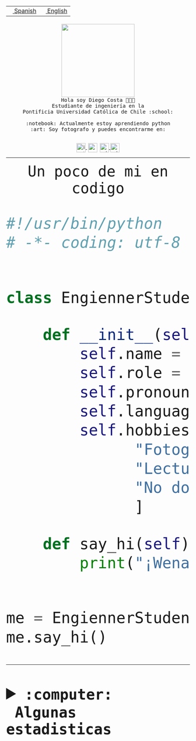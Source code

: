 <table border="0"  align="right">
 <tr><td><a href="README.md"><img src="https://upload.wikimedia.org/wikipedia/commons/thumb/8/89/Bandera_de_Espa%C3%B1a.svg/1200px-Bandera_de_Espa%C3%B1a.svg.png" height="10"> Spanish</a></td>
 <td><a href="README.en.md"><img src="https://upload.wikimedia.org/wikipedia/commons/a/a4/Flag_of_the_United_States.svg" height="10"> English</a></td></tr>
</table><br><br><br>


<p align="center">
  <img src="https://github.com/diegocostares/diegocostares/blob/main/Images/aaa2.gif?raw=true" height="200px" weight="200px">
  <br><samp>
    Hola soy Diego Costa 👨🏻‍💻<br>
    Estudiante de ingeniería en la <br>
    Pontificia Universidad Católica de Chile :school:<br>
  <br>
    :notebook: Actualmente estoy aprendiendo python <br>
    :art: Soy fotografo y puedes encontrarme en: <br>
  <br></samp>
  
</p>

<p align="center">
   <a href="https://instagram.com/diegocosta_no" target="blank">
    <img 
    align="center" src="https://cdn.jsdelivr.net/npm/simple-icons@3.0.1/icons/instagram.svg" alt="instagram" height="25px" width="25px" />
  </a>
  <a style="border: 3px solid; color: white;"href="https://t.me/diegocosta_no" target="blank">
  <img
  align="center" alt="Telegram" width="25px" src="https://icons-for-free.com/iconfiles/png/512/Telegram-1324888767380505522.png" />
</a>
<a href="https://api.whatsapp.com/send?phone=56971897835&text=Hola!" target="blank">
  <img
  align="center" alt="wtsp" width="25px" src="https://img.icons8.com/pastel-glyph/2x/whatsapp--v2.png" />
</a>
<a href="https://www.linkedin.com/in/diego-costa-786249213/" target="blank">
  <img
  align="center" alt="wtsp" width="25px" src="https://img.icons8.com/metro/452/linkedin.png" />
</a>

  </a>
</p>

---


<p align="center"><font size="25"><samp>Un poco de mi en codigo</samp></front></p>


```python
#!/usr/bin/python
# -*- coding: utf-8 -*-


class EngiennerStudent:

    def __init__(self):
        self.name = "Diego Costa"
        self.role = "Estudiante"
        self.pronouns = "he/him"
        self.language_spoken = ["es_CL", "en_US"]
        self.hobbies = [
              "Fotografia",
              "Lectura",
              "No dormir",
              ]

    def say_hi(self):
        print("¡Wena mundo!")


me = EngiennerStudent()
me.say_hi()
```
---
<details>
  <summary><b><samp>:computer: &nbsp;Algunas estadisticas</samp></b></summary>
  <br/></p>

<!--START_SECTION:waka-->
![Code Time](http://img.shields.io/badge/Code%20Time-1%2C146%20hrs%2047%20mins-blue)

📅 **Soy más productivo los Martes** 

```text
Lunes                    690 commits         ████░░░░░░░░░░░░░░░░░░░░░   15.57 % 
Martes                   854 commits         █████░░░░░░░░░░░░░░░░░░░░   19.27 % 
Miércoles                541 commits         ███░░░░░░░░░░░░░░░░░░░░░░   12.21 % 
Jueves                   674 commits         ████░░░░░░░░░░░░░░░░░░░░░   15.21 % 
Viernes                  666 commits         ████░░░░░░░░░░░░░░░░░░░░░   15.03 % 
Sábado                   378 commits         ██░░░░░░░░░░░░░░░░░░░░░░░   08.53 % 
Domingo                  629 commits         ████░░░░░░░░░░░░░░░░░░░░░   14.19 % 
```


📊 **Esta semana me dediqué a** 

```text
🐱‍💻 Proyectos: 
tarea-1-diegocostares    13 hrs 58 mins      █████████████████░░░░░░░░   69.85 % 
autocomplete_bot         4 hrs 39 mins       ██████░░░░░░░░░░░░░░░░░░░   23.27 % 
a                        1 hr 5 mins         █░░░░░░░░░░░░░░░░░░░░░░░░   05.43 % 
2023-1-S4-Grupo2-IA      8 mins              ░░░░░░░░░░░░░░░░░░░░░░░░░   00.74 % 
T0-SyR                   7 mins              ░░░░░░░░░░░░░░░░░░░░░░░░░   00.66 % 
```


 Last Updated on 28/08/2023 18:33:22 UTC
<!--END_SECTION:waka-->
  
  

<p align="center"> <img src="https://github-readme-stats.vercel.app/api?username=diegocostares&show_icons=true&theme=ayu-mirage" alt="abhisheknaiidu" /></p>
 
</details>
